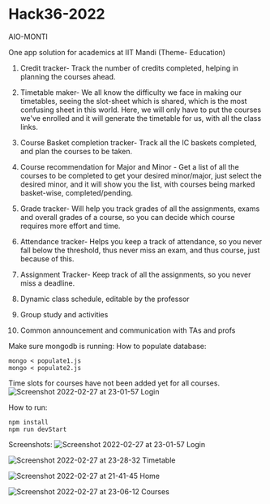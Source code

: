 # Hack36-2022

AIO-MONTI

One app solution for academics at IIT Mandi
(Theme- Education)

1. Credit tracker- Track the number of credits completed, helping in planning the courses ahead. 
2. Timetable maker- We all know the difficulty we face in making our timetables, seeing the slot-sheet which is shared, which is the most confusing sheet in this world. Here, we will only have to put the courses we've enrolled and it will generate the timetable for us, with all the class links.
  
4. Course Basket completion tracker- Track all the IC baskets completed, and plan the courses to be taken. 
5. Course recommendation for Major and Minor - Get a list of all the courses to be completed to get your desired minor/major, just select the desired minor, and it will show you the list, with courses being marked basket-wise, completed/pending. 
6. Grade tracker- Will help you track grades of all the assignments, exams and overall grades of a course, so you can decide which course requires more effort and time.
7. Attendance tracker- Helps you keep a track of attendance, so you never fall below the threshold, thus never miss an exam, and thus course, just because of this.
8. Assignment Tracker- Keep track of all the assignments, so you never miss a deadline.
9. Dynamic class schedule, editable by the professor
10. Group study and activities 
11. Common announcement and communication with TAs and profs

Make sure mongodb is running:
How to populate database:
```
mongo < populate1.js
mongo < populate2.js
```
Time slots for courses have not been added yet for all courses.
![Screenshot 2022-02-27 at 23-01-57 Login](https://user-images.githubusercontent.com/73381089/155893883-6dac97ee-87bf-4f60-b650-72b1bc642c95.png)

How to run:
```
npm install
npm run devStart
```

Screenshots:
![Screenshot 2022-02-27 at 23-01-57 Login](https://user-images.githubusercontent.com/73381089/155893939-d8dfda2f-1cc6-4dcb-b6b3-689cdadba13e.png)

![Screenshot 2022-02-27 at 23-28-32 Timetable](https://user-images.githubusercontent.com/73381089/155893923-6bad2fac-bb52-42eb-9cb4-d23a2493b8cd.png)

![Screenshot 2022-02-27 at 21-41-45 Home](https://user-images.githubusercontent.com/73381089/155893913-85dbd42d-3069-4828-b574-ca68c2f40213.png)

![Screenshot 2022-02-27 at 23-06-12 Courses](https://user-images.githubusercontent.com/73381089/155893907-05b01f71-353c-458d-a251-2b08d006b2e0.png)
